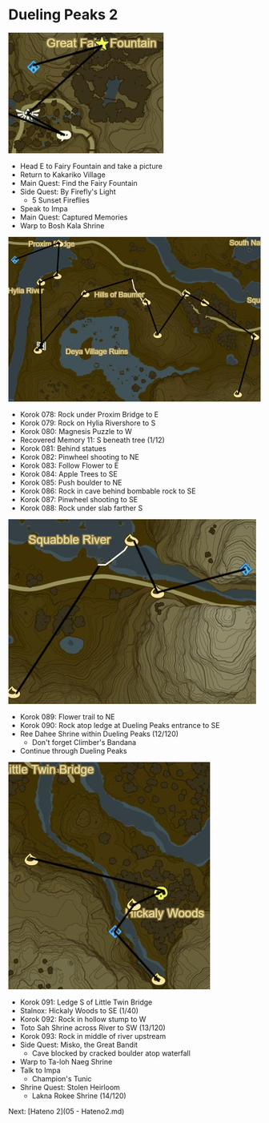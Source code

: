 # Dueling Peaks 2

![DP5](images/DP5.PNG)

* Head E to Fairy Fountain and take a picture
* Return to Kakariko Village
* Main Quest: Find the Fairy Fountain
* Side Quest: By Firefly's Light
  * 5 Sunset Fireflies
* Speak to Impa
* Main Quest: Captured Memories
* Warp to Bosh Kala Shrine

![DP6](images/DP6.PNG)

* Korok 078: Rock under Proxim Bridge to E
* Korok 079: Rock on Hylia Rivershore to S
* Korok 080: Magnesis Puzzle to W
* Recovered Memory 11: S beneath tree (1/12)
* Korok 081: Behind statues
* Korok 082: Pinwheel shooting to NE
* Korok 083: Follow Flower to E
* Korok 084: Apple Trees to SE
* Korok 085: Push boulder to NE
* Korok 086: Rock in cave behind bombable rock to SE
* Korok 087: Pinwheel shooting to SE
* Korok 088: Rock under slab farther S

![DP7](images/DP7.PNG)

* Korok 089: Flower trail to NE
* Korok 090: Rock atop ledge at Dueling Peaks entrance to SE
* Ree Dahee Shrine within Dueling Peaks (12/120)
  * Don't forget Climber's Bandana
* Continue through Dueling Peaks

![DP8](images/DP8.PNG)

* Korok 091: Ledge S of Little Twin Bridge
* Stalnox: Hickaly Woods to SE (1/40)
* Korok 092: Rock in hollow stump to W
* Toto Sah Shrine across River to SW (13/120)
* Korok 093: Rock in middle of river upstream
* Side Quest: Misko, the Great Bandit
  * Cave blocked by cracked boulder atop waterfall
* Warp to Ta-loh Naeg Shrine
* Talk to Impa
  * Champion's Tunic
* Shrine Quest: Stolen Heirloom
  * Lakna Rokee Shrine (14/120)

Next: [Hateno 2](05 - Hateno2.md)
